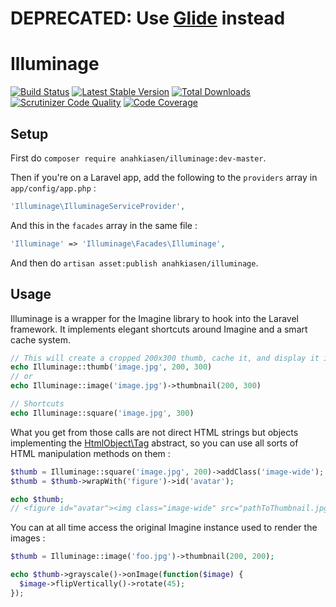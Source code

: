 # DEPRECATED: Use [Glide](http://glide.thephpleague.com/) instead

# Illuminage

[![Build Status](https://travis-ci.org/Anahkiasen/illuminage.png?branch=master)](https://travis-ci.org/Anahkiasen/illuminage)
[![Latest Stable Version](https://poser.pugx.org/anahkiasen/illuminage/v/stable.png)](https://packagist.org/packages/anahkiasen/illuminage)
[![Total Downloads](https://poser.pugx.org/anahkiasen/illuminage/downloads.png)](https://packagist.org/packages/anahkiasen/illuminage)
[![Scrutinizer Code Quality](https://scrutinizer-ci.com/g/Anahkiasen/illuminage/badges/quality-score.png?s=d542035e5d3e51442563d09c1fa28575f241a070)](https://scrutinizer-ci.com/g/Anahkiasen/illuminage/)
[![Code Coverage](https://scrutinizer-ci.com/g/Anahkiasen/illuminage/badges/coverage.png?s=221ca0a5ff4b625fb6756c3de3bad218fbe2144b)](https://scrutinizer-ci.com/g/Anahkiasen/illuminage/)

## Setup

First do `composer require anahkiasen/illuminage:dev-master`.

Then if you're on a Laravel app, add the following to the `providers` array in `app/config/app.php` :

```php
'Illuminage\IlluminageServiceProvider',
```

And this in the `facades` array in the same file :

```php
'Illuminage' => 'Illuminage\Facades\Illuminage',
```

And then do `artisan asset:publish anahkiasen/illuminage`.

## Usage

Illuminage is a wrapper for the Imagine library to hook into the Laravel framework. It implements elegant shortcuts around Imagine and a smart cache system.

```php
// This will create a cropped 200x300 thumb, cache it, and display it in an image tag
echo Illuminage::thumb('image.jpg', 200, 300)
// or
echo Illuminage::image('image.jpg')->thumbnail(200, 300)

// Shortcuts
echo Illuminage::square('image.jpg', 300)
```

What you get from those calls are not direct HTML strings but objects implementing the [HtmlObject\Tag](https://github.com/Anahkiasen/html-object) abstract, so you can use all sorts of HTML manipulation methods on them :

```php
$thumb = Illuminage::square('image.jpg', 200)->addClass('image-wide');
$thumb = $thumb->wrapWith('figure')->id('avatar');

echo $thumb;
// <figure id="avatar"><img class="image-wide" src="pathToThumbnail.jpg"></figure>
```

You can at all time access the original Imagine instance used to render the images :

```php
$thumb = Illuminage::image('foo.jpg')->thumbnail(200, 200);

echo $thumb->grayscale()->onImage(function($image) {
  $image->flipVertically()->rotate(45);
});
```
